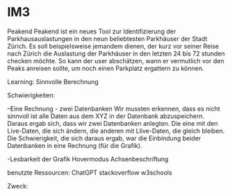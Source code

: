 # IM3
 
Peakend
Peakend ist ein neues Tool zur Identifizierung der Parkhausauslastungen in den neun beliebtesten Parkhäuser der Stadt Zürich. Es soll beispielsweise jemandem dienen, der kurz vor seiner Reise nach Zürich die Auslastung der Parkhäuser in den letzten 24 bis 72 stunden checken möchte. So kann der user abschätzen, wann er vermutlich vor den Peaks anreisen sollte, um noch einen Parkplatz ergattern zu können.


Learning:
Sinnvolle Berechnung


Schwierigkeiten:

–Eine Rechnung - zwei Datenbanken
Wir mussten erkennen, dass es nicht sinnvoll ist alle Daten aus dem XYZ in der Datenbank abzuspeichern. Daraus ergab sich, dass wir zwei Datenbanken anlegten. Die eine mit den Live-Daten, die sich ändern, die anderen mit Llive-Daten, die gleich bleiben. Die Schwierigkeit, die sich daraus ergab, war die Einbindung beider Datenbanken in eine Rechnung (für die Grafik).

-Lesbarkeit der Grafik
Hovermodus
Achsenbeschriftung




benutzte Ressourcen:
ChatGPT
stackoverflow
w3schools




 Zweck:

